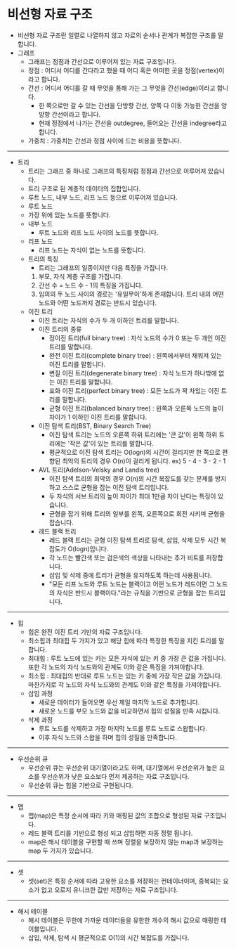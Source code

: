 비선형 자료 구조
=
- 비선형 자료 구조란 일렬로 나열하지 않고 자료의 순서나 관계가 복잡한 구조를 말합니다.
- 그래프
  - 그래프는 정점과 간선으로 이루어져 있는 자료 구조입니다.
  - 정점 : 어디서 어디를 간다라고 했을 때 어디 혹은 어떠한 곳을 정점(vertex)이라고 합니다.
  - 간선 : 어디서 어디를 갈 때 무엇을 통해 가는 그 무엇을 간선(edge)이라고 합니다.
    - 한 쪽으로만 갈 수 있는 간선을 단방향 간선, 양쪽 다 이동 가능한 간선을 양방향 간선이라고 합니다.
    - 현재 정점에서 나가는 간선을 outdegree, 들어오는 간선을 indegree라고 합니다.
  - 가중치 : 가중치는 간선과 정점 사이에 드는 비용을 뜻합니다.
---
- 트리
  - 트리는 그래프 중 하나로 그래프의 특징처럼 정점과 간선으로 이루어져 있습니다.
  - 트리 구조로 된 계층적 데이터의 집합입니다.
  - 루트 노드, 내부 노드, 리프 노드 등으로 이루어져 있습니다.
  - 루트 노드
  - 가장 위에 있는 노드를 뜻합니다.
  - 내부 노드
      - 루트 노드와 리프 노드 사이의 노드를 뜻합니다.
  - 리프 노드
      - 리프 노드는 자식이 없는 노드를 뜻합니다.
  - 트리의 특징
    - 트리는 그래프의 일종이지만 다음 특징을 가집니다.
    1. 부모, 자식 계층 구조를 가집니다.
    2. 간선 수 = 노드 수 - 1의 특징을 가집니다.
    3. 임의의 두 노드 사이의 경로는 '유일무이'하게 존재합니다. 트리 내의 어떤 노드와 어떤 노드까지 경로는 반드시 있습니다.
  - 이진 트리
    - 이진 트리는 자식의 수가 두 개 이하인 트리를 말합니다.
    - 이진 트리의 종류
      - 정이진 트리(full binary tree) : 자식 노드의 수가 0 또는 두 개인 이진 트리를 말합니다.
      - 완전 이진 트리(complete binary tree) : 왼쪽에서부터 채워져 있는 이진 트리를 말합니다.
      - 변질 이진 트리(degenerate binary tree) : 자식 노드가 하나밖에 없는 이진 트리를 말합니다.
      - 포화 이진 트리(perfect binary tree) : 모든 노드가 꽉 차있는 이진 트리를 말합니다.
      - 균형 이진 트리(balanced binary tree) : 왼쪽과 오른쪽 노드의 높이 차이가 1 이하인 이진 트리를 말합니다.
    - 이진 탐색 트리(BST, Binary Search Tree)
      - 이진 탐색 트리는 노드의 오른쪽 하위 트리에는 '큰 값'이 왼쪽 하위 트리에는 '작은 값'이 있는 트리를 말합니다.
      - 평균적으로 이진 탐색 트리는 O(logn)의 시간이 걸리지만 한 쪽으로 편향된 최악의 트리의 경우 O(n)이 걸리게 됩니다. ex) 5 - 4 - 3 - 2 - 1
    - AVL 트리(Adelson-Velsky and Landis tree)
      - 이진 탐색 트리의 최악의 경우 O(n)의 시간 복잡도를 갖는 문제를 방지하고 스스로 균형을 잡는 이진 탐색 트리입니다.
      - 두 자식의 서브 트리의 높이 차이가 최대 1만큼 차이 난다는 특징이 있습니다.
      - 균형을 잡기 위해 트리의 일부를 왼쪽, 오른쪽으로 회전 시키며 균형을 잡습니다.
    - 레드 블랙 트리
      - 레드 블랙 트리는 균형 이진 탐색 트리로 탐색, 삽입, 삭제 모두 시간 복잡도가 O(logn)입니다.
      - 각 노드는 빨간색 또는 검은색의 색상을 나타내는 추가 비트를 저장합니다.
      - 삽입 및 삭제 중에 트리가 균형을 유지하도록 하는데 사용됩니다.
      - "모든 리프 노드와 루트 노드는 블랙이고 어떤 노드가 레드이면 그 노드의 자식은 반드시 블랙이다."라는 규칙을 기반으로 균형을 잡는 트리입니다.
---
- 힙
  - 힙은 완전 이진 트리 기반의 자료 구조입니다.
  - 최소힙과 최대힙 두 가지가 있고 해당 힙에 따라 특정한 특징을 지킨 트리를 말합니다.
  - 최대힙 : 루트 노드에 있는 키는 모든 자식에 있는 키 중 가장 큰 값을 가집니다. 또한 각 노드의 자식 노드와의 관계도 이와 같은 특징을 가져야합니다.
  - 최소힙 : 최대힙의 반대로 루트 노드는 있는 키 중에 가장 작은 값을 가집니다. 마찬가지로 각 노드의 자식 노드와의 관계도 이와 같은 특징을 가져야합니다.
  - 삽입 과정
    - 새로운 데이터가 들어오면 우선 제일 마지막 노드로 추가합니다.
    - 새로운 노드를 부모 노드와 값을 비교하면서 힙의 성질을 만족 시킵니다.
  - 삭제 과정
    - 루트 노드를 삭제하고 가장 마지막 노드를 루트 노드로 스왑합니다.
    - 이후 자식 노드와 스왑을 하며 힙의 성질을 만족합니다.
---
- 우선순위 큐
  - 우선순위 큐는 우선순위 대기열이라고도 하며, 대기열에서 우선순위가 높은 요소를 우선순위가 낮은 요소보다 먼저 제공하는 자료 구조입니다.
  - 우선순위 큐는 힙을 기반으로 구현됩니다.
---
- 맵
  - 맵(map)은 특정 순서에 따라 키와 매핑된 값의 조합으로 형성된 자료 구조입니다.
  - 레드 블랙 트리를 기반으로 형성 되고 삽입하면 자동 정렬 됩니다.
  - map은 해시 테이블을 구현할 때 쓰며 정렬을 보장하지 않는 map과 보장하는 map 두 가지가 있습니다.
---
- 셋
  - 셋(set)은 특정 순서에 따라 고유한 요소를 저장하는 컨테이너이며, 중복되는 요소가 없고 오로지 유니크한 값만 저장하는 자료 구조입니다.
---
- 해시 테이블
  - 해시 테이블은 무한에 가까운 데이터들을 유한한 개수의 해시 값으로 매핑한 테이블입니다.
  - 삽입, 삭제, 탐색 시 평균적으로 O(1)의 시간 복잡도를 가집니다.